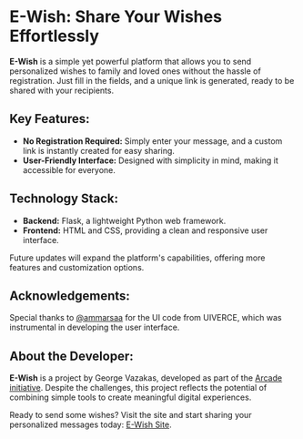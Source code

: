 <h1>E-Wish: Share Your Wishes Effortlessly</h1>
<p><strong>E-Wish</strong> is a simple yet powerful platform that allows you to send personalized wishes to family and loved ones without the hassle of registration. Just fill in the fields, and a unique link is generated, ready to be shared with your recipients.</p>
<h2>Key Features:</h2>
    <ul>
        <li><strong>No Registration Required:</strong> Simply enter your message, and a custom link is instantly created for easy sharing.</li>
        <li><strong>User-Friendly Interface:</strong> Designed with simplicity in mind, making it accessible for everyone.</li>
    </ul>
<h2>Technology Stack:</h2>
    <ul>
        <li><strong>Backend:</strong> Flask, a lightweight Python web framework.</li>
        <li><strong>Frontend:</strong> HTML and CSS, providing a clean and responsive user interface.</li>
    </ul>
<p>Future updates will expand the platform's capabilities, offering more features and customization options.</p>

<h2>Acknowledgements:</h2>
<p>Special thanks to <a href="https://github.com/ammarsaa">@ammarsaa</a> for the UI code from UIVERCE, which was instrumental in developing the user interface.</p>

<h2>About the Developer:</h2>
<p><strong>E-Wish</strong> is a project by George Vazakas, developed as part of the <a href="https://hackclub.com/arcade/?param=slack">Arcade initiative</a>. Despite the challenges, this project reflects the potential of combining simple tools to create meaningful digital experiences.</p>

<p>Ready to send some wishes? Visit the site and start sharing your personalized messages today: <a href="https://geovaz09.pythonanywhere.com/">E-Wish Site</a>.</p>

